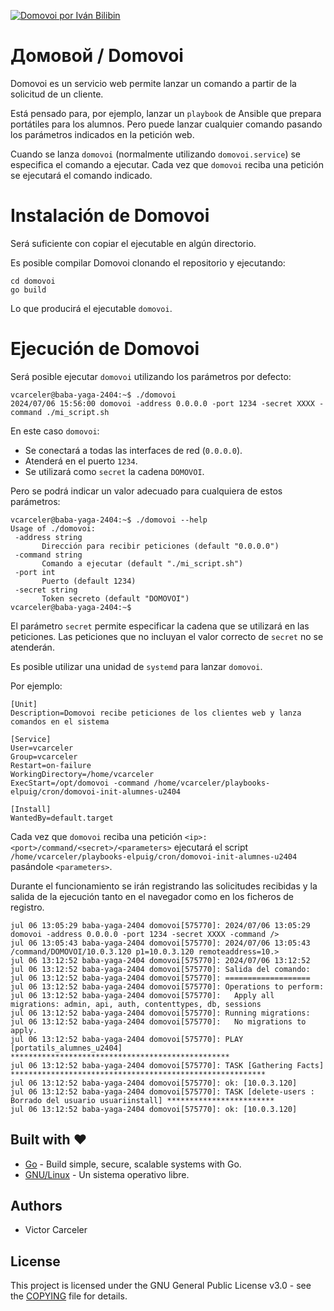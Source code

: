 [![Domovoi por Iván Bilibin](https://upload.wikimedia.org/wikipedia/commons/8/84/Domovoi_Bilibin.jpg)](https://es.wikipedia.org/wiki/Iv%C3%A1n_Bilibin)
# Домовой / Domovoi

Domovoi es un servicio web permite lanzar un comando a partir de la solicitud de un cliente.

Está pensado para, por ejemplo, lanzar un `playbook` de Ansible que prepara portátiles para los alumnos. Pero puede lanzar cualquier comando pasando los parámetros indicados en la petición web.

Cuando se lanza `domovoi` (normalmente utilizando `domovoi.service`) se especifica el comando a ejecutar. Cada vez que `domovoi` reciba una petición se ejecutará el comando indicado.

# Instalación de Domovoi

Será suficiente con copiar el ejecutable en algún directorio.

Es posible compilar Domovoi clonando el repositorio y ejecutando:

~~~
cd domovoi
go build
~~~

Lo que producirá el ejecutable `domovoi`.

# Ejecución de Domovoi

Será posible ejecutar `domovoi` utilizando los parámetros por defecto:

~~~
vcarceler@baba-yaga-2404:~$ ./domovoi 
2024/07/06 15:56:00 domovoi -address 0.0.0.0 -port 1234 -secret XXXX -command ./mi_script.sh
~~~

En este caso `domovoi`:

 * Se conectará a todas las interfaces de red (`0.0.0.0`).
 * Atenderá en el puerto `1234`.
 * Se utilizará como `secret` la cadena `DOMOVOI`.

Pero se podrá indicar un valor adecuado para cualquiera de estos parámetros:

 ~~~
vcarceler@baba-yaga-2404:~$ ./domovoi --help
Usage of ./domovoi:
  -address string
    	Dirección para recibir peticiones (default "0.0.0.0")
  -command string
    	Comando a ejecutar (default "./mi_script.sh")
  -port int
    	Puerto (default 1234)
  -secret string
    	Token secreto (default "DOMOVOI")
vcarceler@baba-yaga-2404:~$
 ~~~

El parámetro `secret` permite especificar la cadena que se utilizará en las peticiones. Las peticiones que no incluyan el valor correcto de `secret` no se atenderán.

Es posible utilizar una unidad de `systemd` para lanzar `domovoi`.

Por ejemplo:

~~~
[Unit]
Description=Domovoi recibe peticiones de los clientes web y lanza comandos en el sistema

[Service]
User=vcarceler
Group=vcarceler
Restart=on-failure
WorkingDirectory=/home/vcarceler
ExecStart=/opt/domovoi -command /home/vcarceler/playbooks-elpuig/cron/domovoi-init-alumnes-u2404

[Install]
WantedBy=default.target
~~~

Cada vez que `domovoi` reciba una petición `<ip>:<port>/command/<secret>/<parameters>` ejecutará el script `/home/vcarceler/playbooks-elpuig/cron/domovoi-init-alumnes-u2404` pasándole `<parameters>`.

Durante el funcionamiento se irán registrando las solicitudes recibidas y la salida de la ejecución tanto en el navegador como en los ficheros de registro.

~~~
jul 06 13:05:29 baba-yaga-2404 domovoi[575770]: 2024/07/06 13:05:29 domovoi -address 0.0.0.0 -port 1234 -secret XXXX -command />
jul 06 13:05:43 baba-yaga-2404 domovoi[575770]: 2024/07/06 13:05:43 /command/DOMOVOI/10.0.3.120 p1=10.0.3.120 remoteaddress=10.>
jul 06 13:12:52 baba-yaga-2404 domovoi[575770]: 2024/07/06 13:12:52
jul 06 13:12:52 baba-yaga-2404 domovoi[575770]: Salida del comando:
jul 06 13:12:52 baba-yaga-2404 domovoi[575770]: ===================
jul 06 13:12:52 baba-yaga-2404 domovoi[575770]: Operations to perform:
jul 06 13:12:52 baba-yaga-2404 domovoi[575770]:   Apply all migrations: admin, api, auth, contenttypes, db, sessions
jul 06 13:12:52 baba-yaga-2404 domovoi[575770]: Running migrations:
jul 06 13:12:52 baba-yaga-2404 domovoi[575770]:   No migrations to apply.
jul 06 13:12:52 baba-yaga-2404 domovoi[575770]: PLAY [portatils_alumnes_u2404] *************************************************
jul 06 13:12:52 baba-yaga-2404 domovoi[575770]: TASK [Gathering Facts] *********************************************************
jul 06 13:12:52 baba-yaga-2404 domovoi[575770]: ok: [10.0.3.120]
jul 06 13:12:52 baba-yaga-2404 domovoi[575770]: TASK [delete-users : Borrado del usuario usuariinstall] ************************
jul 06 13:12:52 baba-yaga-2404 domovoi[575770]: ok: [10.0.3.120]
~~~



## Built with ❤️

* [Go](https://go.dev/) - Build simple, secure, scalable systems with Go.
* [GNU/Linux](https://es.wikipedia.org/wiki/GNU/Linux) - Un sistema operativo libre.

## Authors

* Victor Carceler

## License

This project is licensed under the GNU General Public License v3.0 - see the [COPYING](COPYING) file for details.